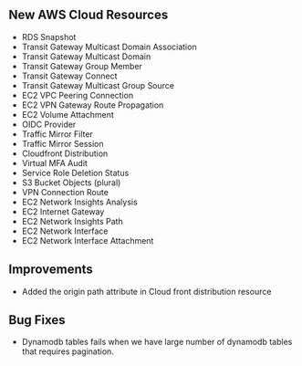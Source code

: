 ## New AWS Cloud Resources
- RDS Snapshot 
- Transit Gateway Multicast Domain Association
- Transit Gateway Multicast Domain
- Transit Gateway Group Member
- Transit Gateway Connect
- Transit Gateway Multicast Group Source
- EC2 VPC Peering Connection
- EC2 VPN Gateway Route Propagation
- EC2 Volume Attachment
- OIDC Provider
- Traffic Mirror Filter
- Traffic Mirror Session
- Cloudfront Distribution
- Virtual MFA Audit
- Service Role Deletion Status
- S3 Bucket Objects (plural)
- VPN Connection Route
- EC2 Network Insights Analysis
- EC2 Internet Gateway
- EC2 Network Insights Path
- EC2 Network Interface
- EC2 Network Interface Attachment
## Improvements
- Added the origin path attribute in Cloud front distribution resource
## Bug Fixes
- Dynamodb tables fails when we have large number of dynamodb tables that requires pagination.
